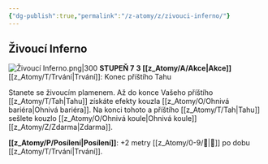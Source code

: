 ```yaml
---
{"dg-publish":true,"permalink":"/z-atomy/z/zivouci-inferno/"}
---
```


## Živoucí Inferno
![Živoucí Inferno.png|300](/img/user/z_img/%C5%BDivouc%C3%AD%20Inferno.png)
**STUPEŇ 7**
**3 [[z_Atomy/A/Akce\|Akce]]**
[[z_Atomy/T/Trvání\|Trvání]]: Konec příštího Tahu

Stanete se živoucím plamenem.
Až do konce Vašeho příštího [[z_Atomy/T/Tah\|Tahu]] získáte efekty kouzla [[z_Atomy/O/Ohnivá bariéra\|Ohnivá bariéra]].
Na konci tohoto a příštího [[z_Atomy/T/Tah\|Tahu]] sešlete kouzlo [[z_Atomy/O/Ohnivá koule\|Ohnivá koule]] [[z_Atomy/Z/Zdarma\|Zdarma]].

**[[z_Atomy/P/Posílení\|Posílení]]**: +2 metry [[z_Atomy/0-9/🏃\|🏃]] po dobu [[z_Atomy/T/Trvání\|Trvání]].
